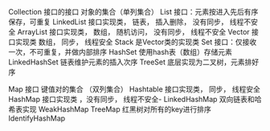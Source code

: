 Collection 接口的接口 对象的集合（单列集合）
	List 接口：元素按进入先后有序保存，可重复	
		LinkedList 接口实现类， 链表， 插入删除， 没有同步， 线程不安全
		ArrayList 接口实现类， 数组， 随机访问， 没有同步， 线程不安全
		Vector 接口实现类 数组， 同步， 线程安全
			Stack 是Vector类的实现类
	Set 接口：仅接收一次，不可重复，并做内部排序
		HashSet 使用hash表（数组）存储元素
			LinkedHashSet 链表维护元素的插入次序
		TreeSet 底层实现为二叉树，元素排好序


Map 接口 键值对的集合 （双列集合）
	Hashtable 接口实现类， 同步， 线程安全
	HashMap 接口实现类 ，没有同步， 线程不安全-
		LinkedHashMap 双向链表和哈希表实现
		WeakHashMap
	TreeMap 红黑树对所有的key进行排序
	IdentifyHashMap
